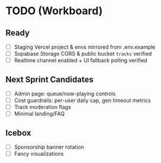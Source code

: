 # TODO (Workboard)

## Ready
- [ ] Staging Vercel project & envs mirrored from .env.example
- [ ] Supabase Storage CORS & public bucket `tracks` verified
- [ ] Realtime channel enabled + UI fallback polling verified

## Next Sprint Candidates
- [ ] Admin page: queue/now-playing controls
- [ ] Cost guardrails: per-user daily cap, gen timeout metrics
- [ ] Track moderation flags
- [ ] Minimal landing/FAQ

## Icebox
- [ ] Sponsorship banner rotation
- [ ] Fancy visualizations
